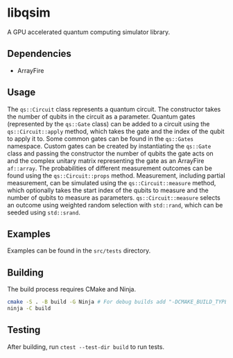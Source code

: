 # libqsim

A GPU accelerated quantum computing simulator library.

## Dependencies
- ArrayFire

## Usage
The `qs::Circuit` class represents a quantum circuit. The constructor takes the number of qubits in the circuit as a parameter. Quantum gates (represented by the `qs::Gate` class) can be added to a circuit using the `qs::Circuit::apply` method, which takes the gate and the index of the qubit to apply it to. Some common gates can be found in the `qs::Gates` namespace. Custom gates can be created by instantiating the `qs::Gate` class and passing the constructor the number of qubits the gate acts on and the complex unitary matrix representing the gate as an ArrayFire `af::array`. The probabilities of different measurement outcomes can be found using the `qs::Circuit::props` method. Measurement, including partial measurement, can be simulated using the `qs::Circuit::measure` method, which optionally takes the start index of the qubits to measure and the number of qubits to measure as parameters. `qs::Circuit::measure` selects an outcome using weighted random selection with `std::rand`, which can be seeded using `std::srand`.

## Examples
Examples can be found in the `src/tests` directory.

## Building
The build process requires CMake and Ninja.

```bash
cmake -S . -B build -G Ninja # For debug builds add "-DCMAKE_BUILD_TYPE=Debug"
ninja -C build
```

## Testing
After building, run `ctest --test-dir build` to run tests.